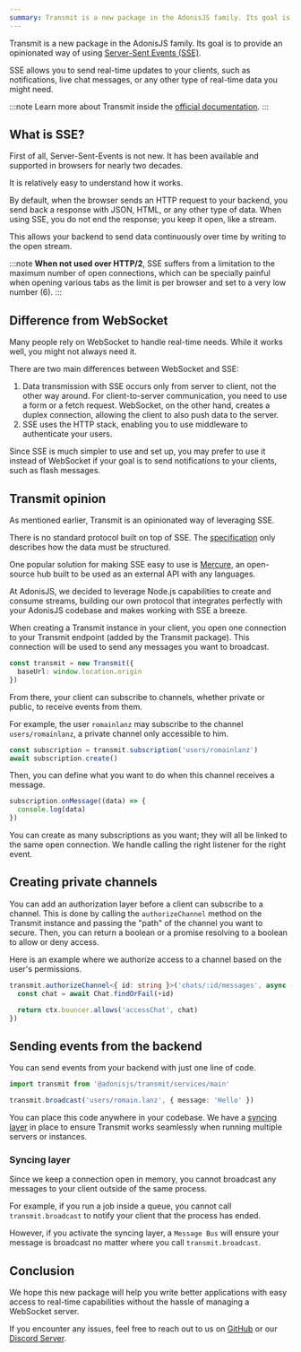 ```yaml
---
summary: Transmit is a new package in the AdonisJS family. Its goal is to provide an opinionated way of using SSE.
---
```


Transmit is a new package in the AdonisJS family. Its goal is to provide an opinionated way of using [Server-Sent Events (SSE)](https://developer.mozilla.org/en-US/docs/Web/API/Server-sent_events).

SSE allows you to send real-time updates to your clients, such as notifications, live chat messages, or any other type of real-time data you might need.

:::note
Learn more about Transmit inside the [official documentation](https://docs.adonisjs.com/guides/digging-deeper/transmit).
:::

## What is SSE?

First of all, Server-Sent-Events is not new. It has been available and supported in browsers for nearly two decades.

It is relatively easy to understand how it works.

By default, when the browser sends an HTTP request to your backend, you send back a response with JSON, HTML, or any other type of data. When using SSE, you do not end the response; you keep it open, like a stream.

This allows your backend to send data continuously over time by writing to the open stream.

:::note
**When not used over HTTP/2**, SSE suffers from a limitation to the maximum number of open connections, which can be specially painful when opening various tabs as the limit is per browser and set to a very low number (6).
:::

## Difference from WebSocket

Many people rely on WebSocket to handle real-time needs. While it works well, you might not always need it.

There are two main differences between WebSocket and SSE:

1. Data transmission with SSE occurs only from server to client, not the other way around. For client-to-server communication, you need to use a form or a fetch request. WebSocket, on the other hand, creates a duplex connection, allowing the client to also push data to the server.
2. SSE uses the HTTP stack, enabling you to use middleware to authenticate your users.

Since SSE is much simpler to use and set up, you may prefer to use it instead of WebSocket if your goal is to send notifications to your clients, such as flash messages.

## Transmit opinion

As mentioned earlier, Transmit is an opinionated way of leveraging SSE.

There is no standard protocol built on top of SSE. The [specification](https://html.spec.whatwg.org/multipage/server-sent-events.html#server-sent-events) only describes how the data must be structured.

One popular solution for making SSE easy to use is [Mercure](https://mercure.rocks/), an open-source hub built to be used as an external API with any languages.

At AdonisJS, we decided to leverage Node.js capabilities to create and consume streams, building our own protocol that integrates perfectly with your AdonisJS codebase and makes working with SSE a breeze.

When creating a Transmit instance in your client, you open one connection to your Transmit endpoint (added by the Transmit package). This connection will be used to send any messages you want to broadcast.

```ts
const transmit = new Transmit({
  baseUrl: window.location.origin
})
```

From there, your client can subscribe to channels, whether private or public, to receive events from them.

For example, the user `romainlanz` may subscribe to the channel `users/romainlanz`, a private channel only accessible to him.

```ts
const subscription = transmit.subscription('users/romainlanz')
await subscription.create()
```

Then, you can define what you want to do when this channel receives a message.

```ts
subscription.onMessage((data) => {
  console.log(data)
})
```

You can create as many subscriptions as you want; they will all be linked to the same open connection. We handle calling the right listener for the right event.

## Creating private channels

You can add an authorization layer before a client can subscribe to a channel. This is done by calling the `authorizeChannel` method on the Transmit instance and passing the "path" of the channel you want to secure. Then, you can return a boolean or a promise resolving to a boolean to allow or deny access.

Here is an example where we authorize access to a channel based on the user's permissions.

```ts
transmit.authorizeChannel<{ id: string }>('chats/:id/messages', async (ctx: HttpContext, { id }) => {
  const chat = await Chat.findOrFail(+id)

  return ctx.bouncer.allows('accessChat', chat)
})
```

## Sending events from the backend

You can send events from your backend with just one line of code.

```ts
import transmit from '@adonisjs/transmit/services/main'

transmit.broadcast('users/romain.lanz', { message: 'Hello' })
```

You can place this code anywhere in your codebase. We have a [syncing layer](https://docs.adonisjs.com/guides/digging-deeper/transmit#syncing-across-multiple-servers-or-instances) in place to ensure Transmit works seamlessly when running multiple servers or instances.

### Syncing layer

Since we keep a connection open in memory, you cannot broadcast any messages to your client outside of the same process.

For example, if you run a job inside a queue, you cannot call `transmit.broadcast` to notify your client that the process has ended.

However, if you activate the syncing layer, a `Message Bus` will ensure your message is broadcast no matter where you call `transmit.broadcast`.

## Conclusion

We hope this new package will help you write better applications with easy access to real-time capabilities without the hassle of managing a WebSocket server.

If you encounter any issues, feel free to reach out to us on [GitHub](https://github.com/orgs/adonisjs/discussions) or our [Discord Server](https://discord.gg/vDcEjq6).

